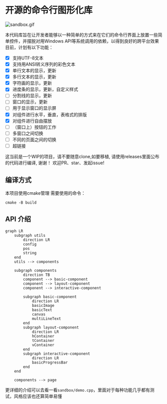 # 开源的命令行图形化库
![sandbox.gif](sandbox.gif)

本代码库旨在让开发者能够以一种简单的方式来在它们的命令行界面上放置一些简单控件，并摆脱对用Windows API等系统调用的依赖，以得到良好的跨平台效果
目前，计划有以下功能：
- [X] 支持UTF-8文本
- [X] 支持用ANSI转义序列的彩色文本
- [X] 单行文本的显示，更新
- [X] 多行文本的显示，更新
- [x] 字符画的显示，更新
- [x] 进度条的显示，更新，自定义样式
- [ ] 分割线的显示，更新
- [ ] 窗口的显示，更新
- [ ] 用于显示窗口的显示屏
- [X] 对组件进行水平，垂直，表格式的排版
- [X] 对组件进行自由摆放
- [ ] （窗口上）按钮的工作
- [ ] 多窗口之间切换
- [ ] 不同的页面之间的切换
- [ ] 超链接

这当前是一个WIP的项目，请不要随意clone,如要移植, 请使用releases里面公布的代码进行编译, 谢谢！
欢迎PR、star、发起issue!

## 编译方式
本项目使用cmake管理
需要使用的命令：
```
cmake -B build
```

## API 介绍
```mermaid 
graph LR
    subgraph utils
        direction LR
        config
        pos
        string
    end
    utils --> components

    subgraph components
        direction TB
        component --> basic-component
        component --> layout-component
        component --> interactive-component
        
        subgraph basic-component
            direction LR
            basicImage
            basicText
            canvas
            multiLineText
        end
        subgraph layout-component
            direction LR
            hContainer
            tContainer
            vContainer
        end
        subgraph interactive-component
            direction LR
            basicProgressBar
        end
    end

    components --> page
```
更详细的介绍可以去看一看`sandbox/demo.cpp`，里面对于每种功能几乎都有测试，风格应该也还算简单易懂

